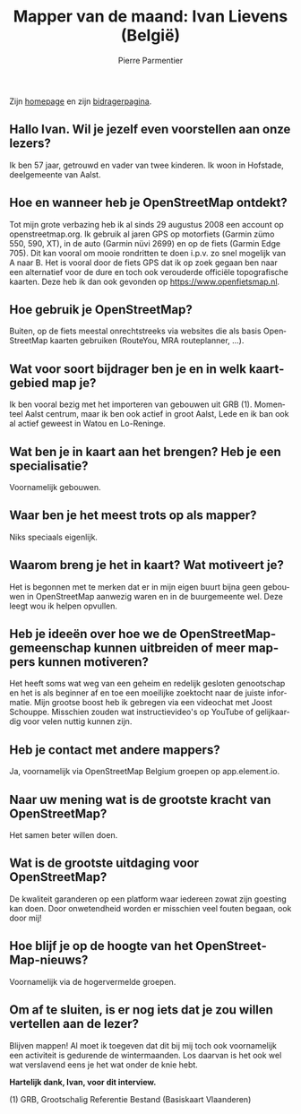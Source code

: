 ﻿---
title: "Mapper van de maand: Ivan Lievens (België)"
featured:
layout: post
category: motm
author: Pierre Parmentier
lang: nl
---

Zijn [homepage](https://www.openstreetmap.org/user/Ivan%20Lievens) en zijn [bidragerpagina](https://hdyc.neis-one.org/?Ivan%20Lievens).

## Hallo Ivan. Wil je jezelf even voorstellen aan onze lezers?

Ik ben 57 jaar, getrouwd en vader van twee kinderen. Ik woon in Hofstade, deelgemeente van Aalst.

## Hoe en wanneer heb je OpenStreetMap ontdekt?

Tot mijn grote verbazing heb ik al sinds 29 augustus 2008 een account op openstreetmap.org. Ik gebruik al jaren GPS op motorfiets (Garmin zümo 550, 590, XT), in de auto (Garmin nüvi 2699) en op de fiets (Garmin Edge 705). Dit kan vooral om mooie rondritten te doen i.p.v. zo snel mogelijk van A naar B. Het is vooral door de fiets GPS dat ik op zoek gegaan ben naar een alternatief voor de dure en toch ook verouderde officiële topografische kaarten. Deze heb ik dan ook gevonden op <https://www.openfietsmap.nl>.

## Hoe gebruik je OpenStreetMap?

Buiten, op de fiets meestal onrechtstreeks via websites die als basis OpenStreetMap kaarten gebruiken (RouteYou, MRA routeplanner, ...).

## Wat voor soort bijdrager ben je en in welk kaartgebied map je?

Ik ben vooral bezig met het importeren van gebouwen uit GRB (1). Momenteel Aalst centrum, maar ik ben ook actief in groot Aalst, Lede en ik ban ook al actief geweest in Watou en Lo-Reninge.

## Wat ben je in kaart aan het brengen? Heb je een specialisatie?

Voornamelijk gebouwen.

## Waar ben je het meest trots op als mapper?

Niks speciaals eigenlijk.

## Waarom breng je het in kaart? Wat motiveert je?

Het is begonnen met te merken dat er in mijn eigen buurt bijna geen gebouwen in OpenStreetMap aanwezig waren en in de buurgemeente wel. Deze leegt wou ik helpen opvullen.

## Heb je ideeën over hoe we de OpenStreetMap-gemeenschap kunnen uitbreiden of meer mappers kunnen motiveren?

Het heeft soms wat weg van een geheim en redelijk gesloten genootschap en het is als beginner af en toe een moeilijke zoektocht naar de juiste informatie.
Mijn grootse boost heb ik gebregen via een videochat met Joost Schouppe. Misschien zouden wat instructievideo's op YouTube of gelijkaardig voor velen nuttig kunnen zijn.

## Heb je contact met andere mappers?

Ja, voornamelijk via OpenStreetMap Belgium groepen op app.element.io.

## Naar uw mening wat is de grootste kracht van OpenStreetMap?

Het samen beter willen doen.

## Wat is de grootste uitdaging voor OpenStreetMap?

De kwaliteit garanderen op een platform waar iedereen zowat zijn goesting kan doen. Door onwetendheid worden er misschien veel fouten begaan, ook door mij!

## Hoe blijf je op de hoogte van het OpenStreetMap-nieuws?

Voornamelijk via de hogervermelde groepen.

## Om af te sluiten, is er nog iets dat je zou willen vertellen aan de lezer?

Blijven mappen! Al moet ik toegeven dat dit bij mij toch ook voornamelijk een activiteit is gedurende de wintermaanden. Los daarvan is het ook wel wat verslavend eens je het wat onder de knie hebt.

**Hartelijk dank, Ivan, voor dit interview.**

(1) GRB, Grootschalig Referentie Bestand (Basiskaart Vlaanderen)
